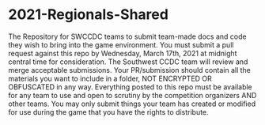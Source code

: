 # 2021-Regionals-Shared
The Repository for SWCCDC teams to submit team-made docs and code they wish to bring into the game environment. You must submit a pull request against this repo by Wednesday, March 17th, 2021 at midnight central time for consideration. The Southwest CCDC team will review and merge acceptable submissions. Your PR/submission should contain all the materials you want to include in a folder, NOT ENCRYPTED OR OBFUSCATED in any way. Everything posted to this repo must be available for any team to use and open to scrutiny by the competition organizers AND other teams. You may only submit things your team has created or modified for use during the game that you have the rights to distribute. 

